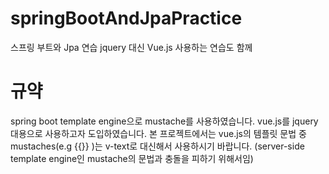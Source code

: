 # springBootAndJpaPractice
스프링 부트와 Jpa 연습 jquery 대신 Vue.js 사용하는 연습도 함께

# 규약 #
spring boot template engine으로 mustache를 사용하였습니다.
vue.js를 jquery 대용으로 사용하고자 도입하였습니다.
본 프로젝트에서는 vue.js의 템플릿 문법 중 mustaches(e.g {{}} )는 v-text로 대신해서 사용하시기 바랍니다.
(server-side template engine인 mustache의 문법과 충돌을 피하기 위해서임)

